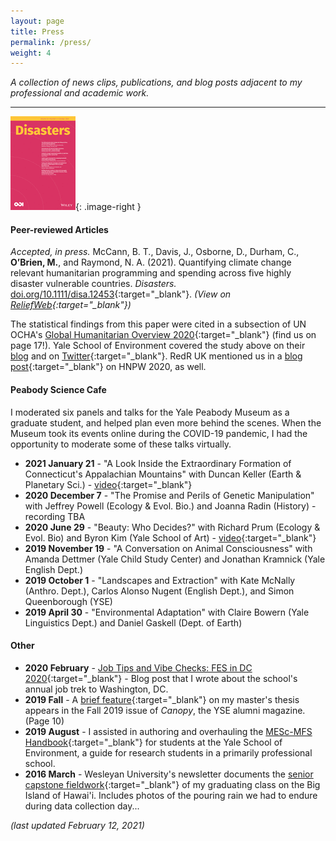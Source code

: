 ```yaml
---
layout: page
title: Press
permalink: /press/
weight: 4
---
```

<style type="text/css">
.image-right {
	display: block; 
	padding-left: 15px;
	float: right;
}
</style>

*A collection of news clips, publications, and blog posts adjacent to my professional and academic work.*

---

![Disasters cover](/myassets/disasters_cover.jpg){: .image-right }

#### Peer-reviewed Articles  
_Accepted, in press._ McCann, B. T., Davis, J., Osborne, D., Durham, C., **O’Brien, M.**, and Raymond, N. A. (2021). Quantifying climate change relevant humanitarian programming and spending across five highly disaster vulnerable countries. *Disasters.* [doi.org/10.1111/disa.12453](https://doi.org/10.1111/disa.12453){:target="_blank"}. *(View on [ReliefWeb](https://reliefweb.int/report/syrian-arab-republic/quantifying-climate-change-relevant-humanitarian-programming-and){:target="_blank"})*


The statistical findings from this paper were cited in a subsection of UN OCHA's [Global Humanitarian Overview 2020](https://reliefweb.int/report/world/global-humanitarian-overview-2020-enarfrzh){:target="_blank"} (find us on page 17!). Yale School of Environment covered the study above on their [blog](https://environment.yale.edu/news/article/yaleled-study-cited-by-un-shows-lack-of-funding-for-climate-change-in-disaster-relief/) and on [Twitter](https://twitter.com/EnvironmentYale/status/1225853881025990660){:target="_blank"}. RedR UK mentioned us in a [blog post](https://www.redr.org.uk/Blog/February/My-Five-Takeaways-from-the-Humanitarian-Networks-a){:target="_blank"} on HNPW 2020, as well. 

#### Peabody Science Cafe
I moderated six panels and talks for the Yale Peabody Museum as a graduate student, and helped plan even more behind the scenes. When the Museum took its events online during the COVID-19 pandemic, I had the opportunity to moderate some of these talks virtually. 

- **2021 January 21** - "A Look Inside the Extraordinary Formation of Connecticut's Appalachian Mountains" with Duncan Keller (Earth & Planetary Sci.) - [video](https://youtu.be/WnHrprqQeag){:target="_blank"}
- **2020 December 7** - "The Promise and Perils of Genetic Manipulation" with Jeffrey Powell (Ecology & Evol. Bio.) and Joanna Radin (History) - recording TBA
- **2020 June 29** - "Beauty: Who Decides?" with Richard Prum (Ecology & Evol. Bio) and Byron Kim (Yale School of Art) - [video](https://youtu.be/PfYNU5XeuzU){:target="_blank"}
- **2019 November 19** - "A Conversation on Animal Consciousness" with Amanda Dettmer (Yale Child Study Center) and Jonathan Kramnick (Yale English Dept.)
- **2019 October 1** - "Landscapes and Extraction" with Kate McNally (Anthro. Dept.), Carlos Alonso Nugent (English Dept.), and Simon Queenborough (YSE)
- **2019 April 30** - "Environmental Adaptation" with Claire Bowern (Yale Linguistics Dept.) and Daniel Gaskell (Dept. of Earth)



#### Other
- **2020 February** - [Job Tips and Vibe Checks: FES in DC 2020](https://environment.yale.edu/blog/2020/02/job-tips-and-vibe-checks-fes-in-dc-2020/){:target="_blank"} - Blog post that I wrote about the school's annual job trek to Washington, DC.
- **2019 Fall** - A [brief feature](https://environment.yale.edu/content/documents/00016720/Canopy-Fall-2019.pdf){:target="_blank"} on my master's thesis appears in the Fall 2019 issue of _Canopy_, the YSE alumni magazine. (Page 10)
- **2019 August** - I assisted in authoring and overhauling the [MESc-MFS Handbook](https://environment.yale.edu/content/documents/00017842/MESc-and-MFS-Student-Handbook-2020-2021.pdf?1598893030){:target="_blank"} for students at the Yale School of Environment, a guide for research students in a primarily professional school. 
- **2016 March** - Wesleyan University's newsletter documents the [senior capstone fieldwork](http://newsletter.blogs.wesleyan.edu/2016/03/09/eeshawaii/){:target="_blank"} of my graduating class on the Big Island of Hawai'i. Includes photos of the pouring rain we had to endure during data collection day...


_(last updated February 12, 2021)_

